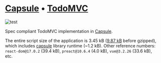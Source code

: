 # [Capsule][] • [TodoMVC](http://todomvc.com)

![test](https://github.com/capsidjs/capsule-todomvc/workflows/test/badge.svg)

Spec compliant TodoMVC implementation in [Capsule][].

The entire script size of the application is 3.45 kB ([9.87 kB](https://github.com/capsidjs/capsule-todomvc/blob/main/docs/todoapp.c1818941.js) before gzipped), which includes [capsule] library runtime (~1.2 kB). Other reference numbers: `react-dom@17.0.2` (39.4 kB), `preact@10.6.4` (4.0 kB), `vue@3.2.26` (33.6 kB), etc.

[Capsule]: https://github.com/capsidjs/capsule
